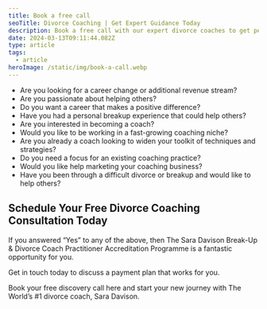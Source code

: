 ```yaml
---
title: Book a free call
seoTitle: Divorce Coaching | Get Expert Guidance Today
description: Book a free call with our expert divorce coaches to get personalized advice and support. Start your journey to a smoother divorce process today
date: 2024-03-13T09:11:44.082Z
type: article
tags:
  - article
heroImage: /static/img/book-a-call.webp
---
```

* Are you looking for a career change or additional revenue stream?
* Are you passionate about helping others?
* Do you want a career that makes a positive difference?
* Have you had a personal breakup experience that could help others?
* Are you interested in becoming a coach?
* Would you like to be working in a fast-growing coaching niche?
* Are you already a coach looking to widen your toolkit of techniques and strategies?
* Do you need a focus for an existing coaching practice?
* Would you like help marketing your coaching business?  
* Have you been through a difficult divorce or breakup and would like to help others?

## Schedule Your Free Divorce Coaching Consultation Today

If you answered “Yes” to any of the above, then The Sara Davison Break-Up & Divorce Coach Practitioner Accreditation Programme is a fantastic opportunity for you.

Get in touch today to discuss a payment plan that works for you.

Book your free discovery call here and start your new journey with The World’s #1 divorce coach, Sara Davison.
